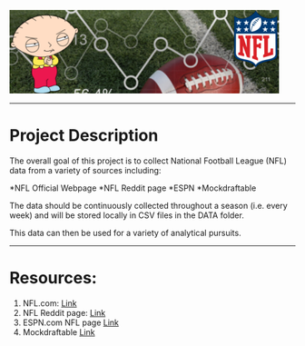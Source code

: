 ![Project Logo](https://github.com/ereidelbach/nfl/blob/master/nfl_logo.png)

----

# Project Description

The overall goal of this project is to collect National Football League (NFL) data from a variety of sources including:

*NFL Official Webpage
*NFL Reddit page
*ESPN
*Mockdraftable

The data should be continuously collected throughout a season (i.e. every week) and will be stored locally in CSV files in the DATA folder.

This data can then be used for a variety of analytical pursuits.

----

# Resources:

1. NFL.com: [Link][1]
2. NFL Reddit page: [Link][2]
3. ESPN.com NFL page [Link][3]
4. Mockdraftable [Link][4]

  [1]: http://www.nfl.com
  [2]: https://www.reddit.com/r/nfl/
  [3]: http://www.espn.com/nfl/
  [4]: https://www.mockdraftable.com
